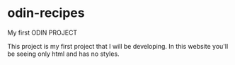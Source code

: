 # odin-recipes
My first ODIN PROJECT

This project is my first project that I will be developing. In this 
website you'll be seeing only html and has no styles.